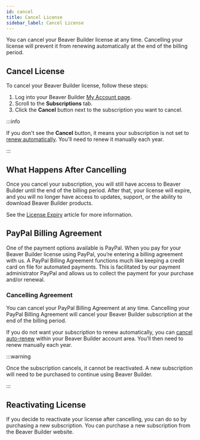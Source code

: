 ```yaml
---
id: cancel
title: Cancel License
sidebar_label: Cancel License
---
```


You can cancel your Beaver Builder license at any time. Cancelling your license will prevent it from renewing automatically at the end of the billing period.

## Cancel License

To cancel your Beaver Builder license, follow these steps:

1. Log into your Beaver Builder [My Account page](../index.md).
2. Scroll to the **Subscriptions** tab.
3. Click the **Cancel** button next to the subscription you want to cancel.

:::info

If you don't see the **Cancel** button, it means your subscription is not set to [renew automatically](renew.md). You'll need to renew it manually each year.

:::

## What Happens After Cancelling

Once you cancel your subscription, you will still have access to Beaver Builder until the end of the billing period. After that, your license will expire, and you will no longer have access to updates, support, or the ability to download Beaver Builder products.

See the [License Expiry](expiry.md) article for more information.

## PayPal Billing Agreement

One of the payment options available is PayPal. When you pay for your Beaver Builder license using PayPal, you’re entering a billing agreement with us. A PayPal Billing Agreement functions much like keeping a credit card on file for automated payments. This is facilitated by our payment administrator PayPal and allows us to collect the payment for your purchase and/or renewal.

### Cancelling Agreement

You can cancel your PayPal Billing Agreement at any time. Cancelling your PayPal Billing Agreement will cancel your Beaver Builder subscription at the end of the billing period.

If you do not want your subscription to renew automatically, you can [cancel auto-renew](renew.md#cancel-automatic-renewal) within your Beaver Builder account area. You’ll then need to renew manually each year.

:::warning

Once the subscription cancels, it cannot be reactivated. A new subscription will need to be purchased to continue using Beaver Builder.

:::

## Reactivating License

If you decide to reactivate your license after cancelling, you can do so by purchasing a new subscription. You can purchase a new subscription from the Beaver Builder website.
